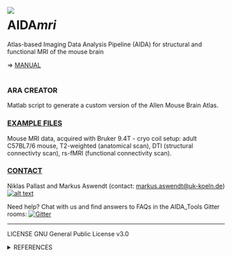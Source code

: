 [1.2]: http://i.imgur.com/wWzX9uB.png
[1]: http://www.twitter.com/AswendtMarkus
<!--social icon from https://github.com/carlsednaoui/gitsocial -->

<img align="left" src="https://github.com/maswendt/AIDAmri/blob/master/logo.png"><h1>AIDA<i>mri</i></h1>
Atlas-based Imaging Data Analysis Pipeline (AIDA) for structural and functional MRI of the mouse brain

=> [MANUAL](https://github.com/maswendt/AIDA/blob/master/manual.pdf)
<br/>
<br/>
<h3><b>ARA CREATOR</h3></b>
Matlab script to generate a custom version of the Allen Mouse Brain Atlas. 

[<h3><b>EXAMPLE FILES</h3></b>](https://doid.gin.g-node.org/70e11fe472242e2d4f96c53ac9b0a556/)
Mouse MRI data, acquired with Bruker 9.4T - cryo coil setup: adult C57BL7/6 mouse, 
T2-weighted (anatomical scan),
DTI (structural connectivty scan),
rs-fMRI (functional connectivity scan).

[<h3><b>CONTACT</h3></b>](https://neurologie.uk-koeln.de/forschung/ag-neuroimaging-und-neuroengineering/)
Niklas Pallast and Markus Aswendt (contact: markus.aswendt@uk-koeln.de)[![alt text][1.2]][1]

Need help? Chat with us and find answers to FAQs in the AIDA_Tools Gitter rooms: [![Gitter](https://badges.gitter.im/AIDA_tools/community.svg)](https://gitter.im/AIDA_tools/community?utm_source=badge&utm_medium=badge&utm_campaign=pr-badge)
___
LICENSE
GNU General Public License v3.0 
<details>
<summary>REFERENCES</summary></b>

+ AIDA<i>mri [Pallast, N., et al. "Processing pipeline for Atlas-based Imaging Data Analysis (AIDA) of structural and functional mouse brain MRI" Frontiers in Neuroinformatics, 2019](https://www.frontiersin.org/articles/10.3389/fninf.2019.00042/full)
+ Niftyreg
    + [Ourselin, et al. (2001). Reconstructing a 3D structure from serial
histological sections. Image and Vision Computing, 19(1-2), 25–31.](https://www.sciencedirect.com/science/article/pii/S0262885600000524)
    + [Modat, et al. (2014). Global image registration using a symmetric block-
matching approach. Journal of Medical Imaging, 1(2), 024003–024003.](https://www.ncbi.nlm.nih.gov/pubmed/26158035)
    + [Rueckert, et al.. (1999). Nonrigid registration using free-form
deformations: Application to breast MR images. IEEE Transactions on Medical
Imaging, 18(8), 712–721.](https://ieeexplore.ieee.org/document/796284)
    + [Modat, et al. (2010). Fast free-form deformation using graphics processing
units. Computer Methods And Programs In Biomedicine,98(3), 278–284.](https://www.ncbi.nlm.nih.gov/pubmed/19818524)
+ FSL
    + [M.W. Woolrich, S. Jbabdi, B. Patenaude, M. Chappell, S. Makni, T. Behrens, C. Beckmann, M. Jenkinson, S.M. Smith. Bayesian analysis of neuroimaging data in FSL. NeuroImage, 45:S173-86, 2009](https://www.ncbi.nlm.nih.gov/pubmed/19059349)
    + [S.M. Smith, M. Jenkinson, M.W. Woolrich, C.F. Beckmann, T.E.J. Behrens, H. Johansen-Berg, P.R. Bannister, M. De Luca, I. Drobnjak, D.E. Flitney, R. Niazy, J. Saunders, J. Vickers, Y. Zhang, N. De Stefano, J.M. Brady, and P.M. Matthews. Advances in functional and structural MR image analysis and implementation as FSL. NeuroImage, 23(S1):208-19, 2004](https://www.sciencedirect.com/science/article/pii/S1053811904003933?via%3Dihub)
    + [M. Jenkinson, C.F. Beckmann, T.E. Behrens, M.W. Woolrich, S.M. Smith. FSL. NeuroImage, 62:782-90, 2012](https://www.sciencedirect.com/science/article/pii/S1053811911010603?via%3Dihub) 
+ DSIstudio
    + [Yeh, Fang-Cheng, et al. Deterministic diffusion fiber tracking improved by quantitative anisotropy. (2013): e80713. PLoS ONE 8(11)](https://journals.plos.org/plosone/article?id=10.1371/journal.pone.0080713)
</details>



